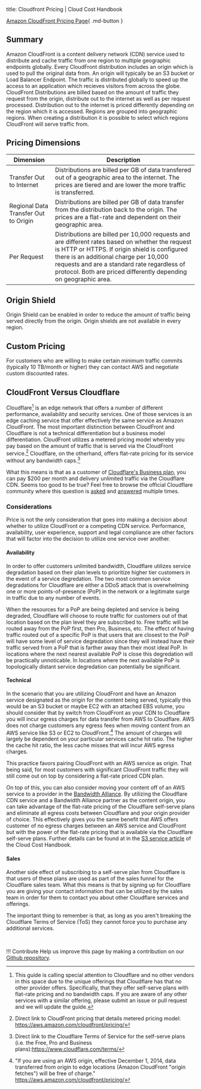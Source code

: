title: Cloudfront Pricing | Cloud Cost Handbook

[Amazon CloudFront Pricing Page](https://aws.amazon.com/cloudfront/pricing/){ .md-button }

## Summary

Amazon CloudFront is a content delivery network (CDN) service used to distribute and cache traffic from one region to multiple geographic endpoints globally. Every CloudFront distribution includes an origin which is used to pull the original data from. An origin will typically be an S3 bucket or Load Balancer Endpoint. The traffic is distributed globally to speed up the access to an application which recieves visitors from across the globe. CloudFront Distributions are billed based on the amount of traffic they request from the origin, distribute out to the internet as well as per request processed. Distribution out to the internet is priced differently depending on the region which it is accessed. Regions are grouped into geographic regions. When creating a distribution it is possible to select which regions CloudFront will serve traffic from.

## Pricing Dimensions

| Dimension | Description |
| -- | -- |
| Transfer Out to Internet | Distributions are billed per GB of data transfered out of a geographic area to the internet. The prices are tiered and are lower the more traffic is transferred. |
| Regional Data Transfer Out to Origin | Distributions are billed per GB of data transfer from the distribution back to the origin. The prices are a flat-rate and dependent on their geographic area. |
| Per Request | Distributions are billed per 10,000 requests and are different rates based on whether the request is HTTP or HTTPS. If origin shield is configured there is an additional charge per 10,000 requests and are a standard rate regardless of protocol. Both are priced differently depending on geographic area. |

## Origin Shield

Origin Shield can be enabled in order to reduce the amount of traffic being served directly from the origin. Origin shields are not available in every region.

## Custom Pricing

For customers who are willing to make certain minimum traffic commits (typically 10 TB/month or higher) they can contact AWS and negotiate custom discounted rates.


## CloudFront Versus Cloudflare

Cloudflare[^whynoothervendors] is an edge network that offers a number of different performance, availability and security services. One of those services is an edge caching service that offer effectively the same service as Amazon CloudFront. The most important distinction between CloudFront and Cloudflare is not a technical differentiation but a business model differentiation. CloudFront utilizes a metered pricing model whereby you pay based on the amount of traffic that is served via the CloudFront service.[^cloudfrontpricing] Cloudflare, on the otherhand, offers flat-rate pricing for its service without any bandwidth caps.[^cloudflaretos] 

What this means is that as a customer of [Cloudflare's Business plan](https://www.cloudflare.com/plans/business/), you can pay $200 per month and delivery unlimited traffic via the Cloudflare CDN. Seems too good to be true? Feel free to browse the official Cloudflare community where this question is [asked](https://community.cloudflare.com/t/to-support-about-cdn-plan/166219) and [answered](https://community.cloudflare.com/t/cloudflare-doesnt-mention-in-plans-that-how-much-monthly-bandwidth-will-provides/161097) multiple times.

### Considerations

Price is not the only consideration that goes into making a decision about whether to utilize CloudFront or a competing CDN service. Performance, availability, user experience, support and legal compliance are other factors that will factor into the decision to utilize one service over another.

#### Availability

In order to offer customers unlimited bandwidth, Cloudflare utilizes service degradation based on their plan levels to prioritize higher tier customers in the event of a service degredation. The two most common service degradations for Cloudflare are either a DDoS attack that is overwhelming one or more points-of-presence (PoP) in the network or a legitimate surge in traffic due to any number of events. 

When the resources for a PoP are being depleted and service is being degraded, Cloudflare will choose to route traffic for customers out of that location based on the plan level they are subscribed to. Free traffic will be routed away from the PoP first, then Pro, Business, etc. The effect of having traffic routed out of a specific PoP is that users that are closest to the PoP will have some level of service degredation since they will instead have their traffic served from a PoP that is farther away than their most ideal PoP. In locations where the next nearest available PoP is close this degredation will be practically unnoticable. In locations where the next available PoP is topologically distant service degredation can potentially be significant.

#### Technical

In the scenario that you are utilizing CloudFront and have an Amazon service designated as the origin for the content being served, typically this would be an S3 bucket or maybe EC2 with an attached EBS volume, you should consider that by switch from CloudFront as your CDN to Cloudflare you will incur egress charges for data transfer from AWS to Cloudflare. AWS does not charge customers any egress fees when moving content from an AWS service like S3 or EC2 to CloudFront.[^freeoriginegress] The amount of charges will largely be dependent on your particular services cache hit ratio. The higher the cache hit ratio, the less cache misses that will incur AWS egress charges.

This practice favors pairing CloudFront with an AWS service as origin. That being said, for most customers with significant  CloudFront traffic they will still come out on top by considering a flat-rate priced CDN plan.

On top of this, you can also consider moving your content off of an AWS service to a provider in the [Bandwidth Alliance](https://www.cloudflare.com/bandwidth-alliance/). By utilizing the Cloudflare CDN service and a Bandwidth Alliance partner as the content origin, you can take advantage of the flat-rate pricing of the Cloudflare self-serve plans and eliminate all egress costs between Cloudflare and your origin provider of choice. This effectively gives you the same benefit that AWS offers customer of no egress charges between an AWS service and CloudFront but with the power of the flat-rate pricing that is available via the Cloudflare self-serve plans. Further details can be found at in the [S3 service article](https://handbook.vantage.sh/aws/services/s3-pricing/#s3-versus-bandwidth-alliance-partner) of the Cloud Cost Handbook.

<!--- Add section here explaining considerations around usage of a single domain over multiple domains -->

#### Sales

Another side effect of subscribing to a self-serve plan from Cloudflare is that users of these plans are used as part of the sales funnel for the Cloudflare sales team. What this means is that by signing up for Cloudflare you are giving your contact information that can be utilized by the sales team in order for them to contact you about other Cloudflare services and offerings. 

The important thing to remember is that, as long as you aren't breaking the Cloudflare Terms of Service (ToS) they cannot force you to purchase any additional services.


[^whynoothervendors]: This guide is calling special attention to Cloudflare and no other vendors in this space due to the unique offerings that Cloudflare has that no other provider offers. Specifically, that they offer self-serve plans with flat-rate pricing and no bandwidth caps. If you are aware of any other services with a similar offering, please submit an issue or pull request and we will update the guide.

[^cloudfrontpricing]: Direct link to CloudFront pricing that details metered pricing model: https://aws.amazon.com/cloudfront/pricing/

[^cloudflaretos]: Direct link to the Cloudflare Terms of Service for the self-serve plans (i.e. the Free, Pro and Business plans):https://www.cloudflare.com/terms/

[^freeoriginegress]: "If you are using an AWS origin, effective December 1, 2014, data transferred from origin to edge locations (Amazon CloudFront "origin fetches") will be free of charge." https://aws.amazon.com/cloudfront/pricing/

<br/>

!!! Contribute
	Help us improve this page by making a contribution on our [Github repository](https://github.com/vantage-sh/handbook).